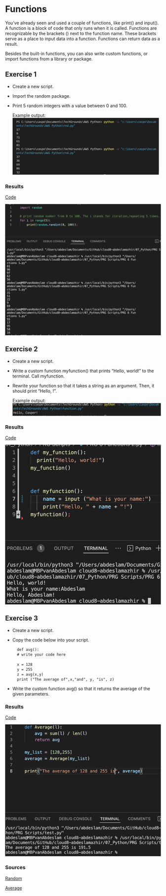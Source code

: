 # Functions

You’ve already seen and used a couple of functions, like print() and input(). A function is a block of code that only runs when it is called. Functions are recognizable by the brackets () next to the function name. These brackets serve as a place to input data into a function.
Functions can return data as a result.

Besides the built-in functions, you can also write custom functions, or import functions from a library or package.




## Exercise 1

- Create a new script.
- Import the random package.
- Print 5 random integers with a value between 0 and 100.

    Example output:
![screenshot](../00_includes/python/6x.png)



### Results

[Code](https://github.com/TechGrounds-Cloud8/cloud8-abdeslamazhir/blob/main/07_Python/PRG%20Scripts/PRG%206%20Functions%201.py)

![screenshot](../00_includes/python/61.png)



## Exercise 2

- Create a new script.
- Write a custom function myfunction() that prints “Hello, world!” to the terminal. Call myfunction.
- Rewrite your function so that it takes a string as an argument. Then, it should print “Hello, <string>!”.

    Example output:
![screenshot](../00_includes/python/6xx.png)



### Results

[Code](https://github.com/TechGrounds-Cloud8/cloud8-abdeslamazhir/blob/main/07_Python/PRG%20Scripts/PRG%206%20Functions%202.py)

![screenshot](../00_includes/python/62.png)


## Exercise 3

- Create a new script.
- Copy the code below into your script.

        def avg():
        # write your code here
 
        x = 128
        y = 255
        z = avg(x,y)
        print ("The average of",x,"and", y, "is", z)
- Write the custom function avg() so that it returns the average of the given parameters.






### Results

[Code](https://github.com/TechGrounds-Cloud8/cloud8-abdeslamazhir/blob/main/07_Python/PRG%20Scripts/PRG%206%20Functions%203.py)

![screenshot](../00_includes/python/63.png)


### Sources

[Random](https://www.codegrepper.com/code-examples/python/how+to+use+random+in+python)

[Average](https://www.educative.io/answers/how-to-take-the-average-of-a-list-in-python)